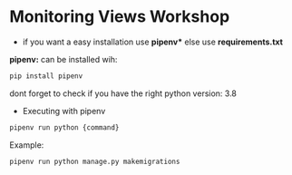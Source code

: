 # Monitoring Views Workshop

* if you want a easy installation use **pipenv\*** else use **requirements.txt**

**pipenv:** can be installed wih:

```bash
pip install pipenv
```

dont forget to check if you have the right python version: 3.8

* Executing with pipenv 
```bash
pipenv run python {command}
```
Example:
```bash
pipenv run python manage.py makemigrations 
```
